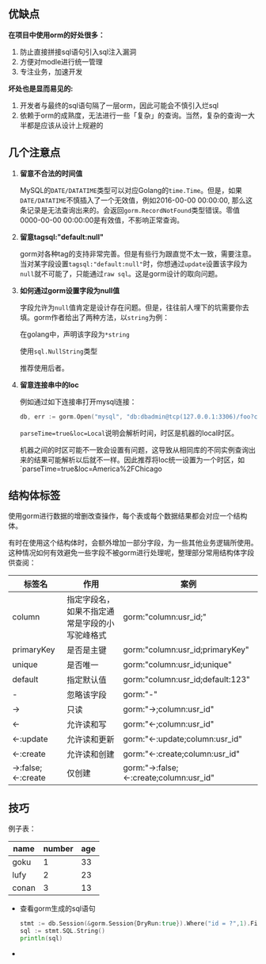 ## 优缺点

**在项目中使用orm的好处很多：**

1. 防止直接拼接sql语句引入sql注入漏洞
2. 方便对modle进行统一管理
3. 专注业务，加速开发

**坏处也是显而易见的:**

1. 开发者与最终的sql语句隔了一层orm，因此可能会不慎引入烂sql
2. 依赖于orm的成熟度，无法进行一些「复杂」的查询。当然，复杂的查询一大半都是应该从设计上规避的

## 几个注意点

1. **留意不合法的时间值**

   MySQL的`DATE/DATATIME`类型可以对应Golang的`time.Time`。但是，如果`DATE/DATATIME`不慎插入了一个无效值，例如2016-00-00 00:00:00, 那么这条记录是无法查询出来的。会返回`gorm.RecordNotFound`类型错误。零值0000-00-00 00:00:00是有效值，不影响正常查询。

2. **留意tagsql:"default:null"**

   gorm对各种tag的支持非常完善。但是有些行为跟直觉不太一致，需要注意。当对某字段设置`tagsql:"default:null"`时，你想通过`update`设置该字段为`null`就不可能了，只能通过`raw sql`。这是gorm设计的取向问题。

3. **如何通过gorm设置字段为null值**

   字段允许为`null`值肯定是设计存在问题。但是，往往前人埋下的坑需要你去填。gorm作者给出了两种方法，以`string`为例：

   在golang中，声明该字段为`*string`

   使用`sql.NullString`类型

   推荐使用后者。

4. **留意连接串中的loc**

   例如通过如下连接串打开mysql连接：

   ```go
   db, err := gorm.Open("mysql", "db:dbadmin@tcp(127.0.0.1:3306)/foo?charset=utf8&parseTime=true&loc=Local")
   ```

   `parseTime=true&loc=Local`说明会解析时间，时区是机器的local时区。

   机器之间的时区可能不一致会设置有问题，这导致从相同库的不同实例查询出来的结果可能解析以后就不一样。因此推荐将loc统一设置为一个时区，如`parseTime=true&loc=America%2FChicago

## 结构体标签

​	使用gorm进行数据的增删改查操作，每个表或每个数据结果都会对应一个结构体。

​	有时在使用这个结构体时，会额外增加一部分字段，为一些其他业务逻辑所使用。这种情况如何有效避免一些字段不被gorm进行处理呢，整理部分常用结构体字段供查阅：

| 标签名             | 作用                                           | 案例                                    |
| ------------------ | ---------------------------------------------- | --------------------------------------- |
| column             | 指定字段名，如果不指定通常是字段的小写驼峰格式 | gorm:"column:usr_id;"                   |
| primaryKey         | 是否是主键                                     | gorm:"column:usr_id;primaryKey"         |
| unique             | 是否唯一                                       | gorm:"column:usr_id;unique"             |
| default            | 指定默认值                                     | gorm:"column:usr_id;default:123"        |
| -                  | 忽略该字段                                     | gorm:"-"                                |
| ->                 | 只读                                           | gorm:"->;column:usr_id"                 |
| <-                 | 允许读和写                                     | gorm:"<-;column:usr_id"                 |
| <-:update          | 允许读和更新                                   | gorm:"<-:update;column:usr_id"          |
| <-:create          | 允许读和创建                                   | gorm:"<-:create;column:usr_id"          |
| ->:false;<-:create | 仅创建                                         | gorm:"->:false;<-:create;column:usr_id" |

## 技巧

例子表：

| name  | number | age  |
| ----- | ------ | ---- |
| goku  | 1      | 33   |
| lufy  | 2      | 23   |
| conan | 3      | 13   |

- 查看gorm生成的sql语句

  ```go
  stmt := db.Session(&gorm.Session{DryRun:true}).Where("id = ?",1).First(&User{}).Statement 
  sql := stmt.SQL.String()
  println(sql)
  ```

  

- 